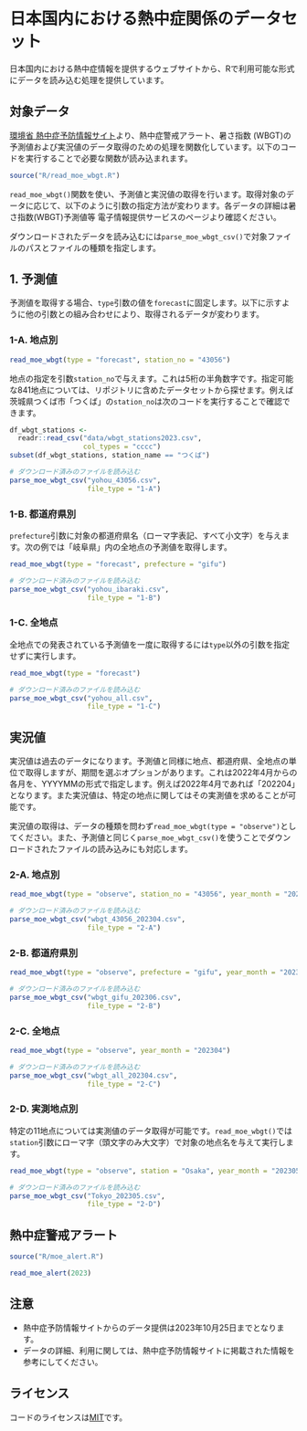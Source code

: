 日本国内における熱中症関係のデータセット
=================

日本国内における熱中症情報を提供するウェブサイトから、Rで利用可能な形式にデータを読み込む処理を提供しています。

## 対象データ

[環境省 熱中症予防情報サイト](https://www.wbgt.env.go.jp/)より、熱中症警戒アラート、暑さ指数 (WBGT)の予測値および実況値のデータ取得のための処理を関数化しています。以下のコードを実行することで必要な関数が読み込まれます。

```r
source("R/read_moe_wbgt.R")
```

`read_moe_wbgt()`関数を使い、予測値と実況値の取得を行います。取得対象のデータに応じて、以下のように引数の指定方法が変わります。各データの詳細は暑さ指数(WBGT)予測値等 電子情報提供サービスのページより確認ください。

ダウンロードされたデータを読み込むには`parse_moe_wbgt_csv()`で対象ファイルのパスとファイルの種類を指定します。

## 1. 予測値

予測値を取得する場合、`type`引数の値を`forecast`に固定します。以下に示すように他の引数との組み合わせにより、取得されるデータが変わります。

### 1-A. 地点別

```r
read_moe_wbgt(type = "forecast", station_no = "43056")
```

地点の指定を引数`station_no`で与えます。これは5桁の半角数字です。指定可能な841地点については、リポジトリに含めたデータセットから探せます。例えば茨城県つくば市「つくば」の`station_no`は次のコードを実行することで確認できます。

```r
df_wbgt_stations <- 
  readr::read_csv("data/wbgt_stations2023.csv",
                  col_types = "cccc")
subset(df_wbgt_stations, station_name == "つくば")
```

```r
# ダウンロード済みのファイルを読み込む
parse_moe_wbgt_csv("yohou_43056.csv",
                   file_type = "1-A")
```

### 1-B. 都道府県別

`prefecture`引数に対象の都道府県名（ローマ字表記、すべて小文字）を与えます。次の例では「岐阜県」内の全地点の予測値を取得します。

```r
read_moe_wbgt(type = "forecast", prefecture = "gifu")
```

```r
# ダウンロード済みのファイルを読み込む
parse_moe_wbgt_csv("yohou_ibaraki.csv",
                   file_type = "1-B")
```

### 1-C. 全地点

全地点での発表されている予測値を一度に取得するには`type`以外の引数を指定せずに実行します。

```r
read_moe_wbgt(type = "forecast")
```

```r
# ダウンロード済みのファイルを読み込む
parse_moe_wbgt_csv("yohou_all.csv",
                   file_type = "1-C")
```

## 実況値

実況値は過去のデータになります。予測値と同様に地点、都道府県、全地点の単位で取得しますが、期間を選ぶオプションがあります。これは2022年4月からの各月を、YYYYMMの形式で指定します。例えば2022年4月であれば「202204」となります。また実況値は、特定の地点に関してはその実測値を求めることが可能です。

実況値の取得は、データの種類を問わず`read_moe_wbgt(type = "observe")`としてください。また、予測値と同じく`parse_moe_wbgt_csv()`を使うことでダウンロードされたファイルの読み込みにも対応します。

### 2-A. 地点別

```r
read_moe_wbgt(type = "observe", station_no = "43056", year_month = "202304")
```

```r
# ダウンロード済みのファイルを読み込む
parse_moe_wbgt_csv("wbgt_43056_202304.csv",
                   file_type = "2-A")
```


### 2-B. 都道府県別

```r
read_moe_wbgt(type = "observe", prefecture = "gifu", year_month = "202306")
```

```r
# ダウンロード済みのファイルを読み込む
parse_moe_wbgt_csv("wbgt_gifu_202306.csv",
                   file_type = "2-B")
```

### 2-C. 全地点

```r
read_moe_wbgt(type = "observe", year_month = "202304")
```

```r
# ダウンロード済みのファイルを読み込む
parse_moe_wbgt_csv("wbgt_all_202304.csv",
                   file_type = "2-C")
```

### 2-D. 実測地点別

特定の11地点については実測値のデータ取得が可能です。`read_moe_wbgt()`では`station`引数にローマ字（頭文字のみ大文字）で対象の地点名を与えて実行します。

```r
read_moe_wbgt(type = "observe", station = "Osaka", year_month = "202305")
```

```r
# ダウンロード済みのファイルを読み込む
parse_moe_wbgt_csv("Tokyo_202305.csv",
                   file_type = "2-D")
```

## 熱中症警戒アラート

```r
source("R/moe_alert.R")
```

```r
read_moe_alert(2023)
```

## 注意

- 熱中症予防情報サイトからのデータ提供は2023年10月25日までとなります。
- データの詳細、利用に関しては、熱中症予防情報サイトに掲載された情報を参考にしてください。

## ライセンス

コードのライセンスは[MIT](https://choosealicense.com/licenses/mit/)です。
